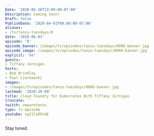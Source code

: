 ```yaml
---
Date: '2020-05-26T13:00:00-07:00'
Description: Coming Soon!
Draft: false
PublishDate: '2020-04-01T00:00:00-07:00'
aliases:
- /tv/tanzu-tuesdays/8
date: '2020-06-03'
episode: '8'
episode_banner: /images/tv/episodes/tanzu-tuesdays/0008-banner.jpg
episode_image: /images/tv/episodes/tanzu-tuesdays/0008-banner.jpg
explicit: 'no'
guests:
- Tiffany Jernigan
hosts:
- Bob Brindley
- Paul Czarkowski
images:
- /images/tv/episodes/tanzu-tuesdays/0008-banner.jpg
lastmod: '2020-10-09'
title: Cloud Foundry for Kubernetes With Tiffany Jernigan
truncate: ''
twitch: vmwaretanzu
type: tv-episode
youtube: cpI1laOhCmE
---
```


Stay tuned.